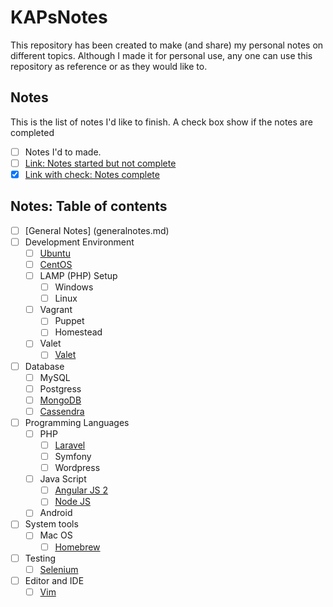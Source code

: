 # KAPsNotes

This repository has been created to make (and share) my personal notes on different topics. Although I made it for personal use, any one can use this repository as reference or as they would like to.

## Notes
This is the list of notes I'd like to finish. A check box show if the notes are completed

* [ ] Notes I'd to made.
* [ ] [Link: Notes started but not complete](www.example.com)
* [x] [Link with check: Notes complete](www.example.com)

## Notes: Table of contents

* [ ] [General Notes] (generalnotes.md)
* [ ] Development Environment
    * [ ] [Ubuntu](ubuntu/README.md)
    * [ ] [CentOS](CentOS/README.md)
    * [ ] LAMP (PHP) Setup
        * [ ] Windows
        * [ ] Linux
    * [ ] Vagrant
        * [ ] Puppet
        * [ ] Homestead
    * [ ] Valet
        * [ ] [Valet](devenv/valet/README.md)
* [ ] Database
    * [ ] MySQL
    * [ ] Postgress
    * [ ] [MongoDB](MongoDB/README.md)
    * [ ] [Cassendra](Cassandra/README.md)
* [ ] Programming Languages
    * [ ] PHP
        * [ ] [Laravel](php/laravel/readme.md)
        * [ ] Symfony
        * [ ] Wordpress
    * [ ] Java Script
        * [ ] [Angular JS 2](js/AngularJS2/README.md)
        * [ ] [Node JS](js/node/README.md)
    * [ ] Android
* [ ] System tools
    * [ ] Mac OS
        * [ ] [Homebrew](systemtools/mac/homebrew/README.md)
* [ ] Testing
    * [ ] [Selenium](Testing/Selenium/README.md)
* [ ] Editor and IDE
    * [ ] [Vim](editor/vim.md)
